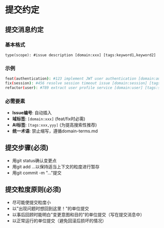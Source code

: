 # 提交约定

## 提交消息约定

### 基本格式

```
type(scope): #issue description [domain:xxx] [tags:keyword1,keyword2]
```

### 示例

```bash
feat(authentication): #123 implement JWT user authentication [domain:authentication] [tags:jwt,login,session]
fix(session): #456 resolve session timeout issue [domain:session] [tags:timeout,cleanup]
refactor(user): #789 extract user profile service [domain:user] [tags:service,extraction]
```

### 必需要素

- **Issue编号**: 自动插入
- **域标签**: `[domain:xxx]` (feat/fix时必需)
- **AI标签**: `[tags:xxx,yyy]` (为提高搜索性推荐)
- **统一术语**: 禁止缩写，遵循domain-terms.md

## 提交步骤(必须)

- 用git status确认变更点
- 用git add ...以保持适当上下文的粒度进行暂存
- 用git commit -m "..."提交

## 提交粒度原则(必须)

- 尽可能使提交粒度小
- 以"出现问题时想回到这里！"的单位提交
- 以事后回顾时能明白"变更意图和目的"的单位提交（写在提交消息中）
- 以正常运行的单位提交（避免回滚后损坏的情况）